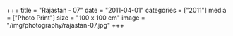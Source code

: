 +++
title = "Rajastan - 07"
date = "2011-04-01"
categories = ["2011"]
media = ["Photo Print"]
size = "100 x 100 cm"
image = "/img/photography/rajastan-07.jpg"
+++
